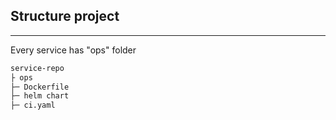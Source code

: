 ## Structure project
___

Every service has "ops" folder 

```markdown
service-repo
├ ops
├─ Dockerfile
├─ helm chart
├─ ci.yaml
```



